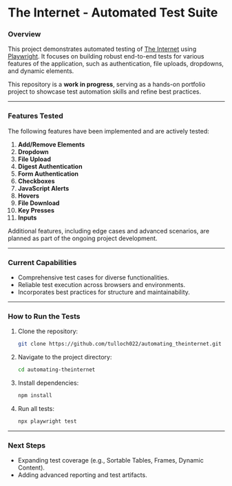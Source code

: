 # **The Internet - Automated Test Suite**

### **Overview**
This project demonstrates automated testing of [The Internet](https://the-internet.herokuapp.com/) using [Playwright](https://playwright.dev/). It focuses on building robust end-to-end tests for various features of the application, such as authentication, file uploads, dropdowns, and dynamic elements.

This repository is a **work in progress**, serving as a hands-on portfolio project to showcase test automation skills and refine best practices.

---

### **Features Tested**
The following features have been implemented and are actively tested:
1. **Add/Remove Elements**
2. **Dropdown**
3. **File Upload**
4. **Digest Authentication**
5. **Form Authentication**
6. **Checkboxes**
7. **JavaScript Alerts**
8. **Hovers**
9. **File Download**
10. **Key Presses**
11. **Inputs**

Additional features, including edge cases and advanced scenarios, are planned as part of the ongoing project development.

---

### **Current Capabilities**
- Comprehensive test cases for diverse functionalities.
- Reliable test execution across browsers and environments.
- Incorporates best practices for structure and maintainability.

---

### **How to Run the Tests**
1. Clone the repository:
   ```bash
   git clone https://github.com/tulloch022/automating_theinternet.git
   ```
2. Navigate to the project directory:
   ```bash
   cd automating-theinternet
   ```
3. Install dependencies:
   ```bash
   npm install
   ```
4. Run all tests:
   ```bash
   npx playwright test
   ```

---

### **Next Steps**
- Expanding test coverage (e.g., Sortable Tables, Frames, Dynamic Content).
- Adding advanced reporting and test artifacts.
